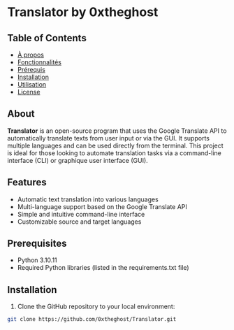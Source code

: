 # Translator by 0xtheghost
## Table of Contents

- [À propos](#About)
- [Fonctionnalités](#Features)
- [Prérequis](#Prerequisites)
- [Installation](#Installation)
- [Utilisation](#Usage)
- [License](#License)

## About

**Translator** is an open-source program that uses the Google Translate API to automatically translate texts from user input or via the GUI. It supports multiple languages and can be used directly from the terminal. This project is ideal for those looking to automate translation tasks via a command-line interface (CLI) or graphique user interface (GUI).

## Features

- Automatic text translation into various languages
- Multi-language support based on the Google Translate API
- Simple and intuitive command-line interface
- Customizable source and target languages

## Prerequisites

- Python 3.10.11
- Required Python libraries (listed in the requirements.txt file)

## Installation

1. Clone the GitHub repository to your local environment:
``` bash
git clone https://github.com/0xtheghost/Translator.git 
```
